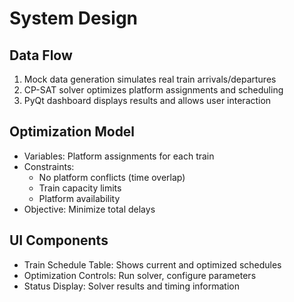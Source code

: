 # System Design

## Data Flow
1. Mock data generation simulates real train arrivals/departures
2. CP-SAT solver optimizes platform assignments and scheduling
3. PyQt dashboard displays results and allows user interaction

## Optimization Model
- Variables: Platform assignments for each train
- Constraints: 
  - No platform conflicts (time overlap)
  - Train capacity limits
  - Platform availability
- Objective: Minimize total delays

## UI Components
- Train Schedule Table: Shows current and optimized schedules
- Optimization Controls: Run solver, configure parameters
- Status Display: Solver results and timing information
